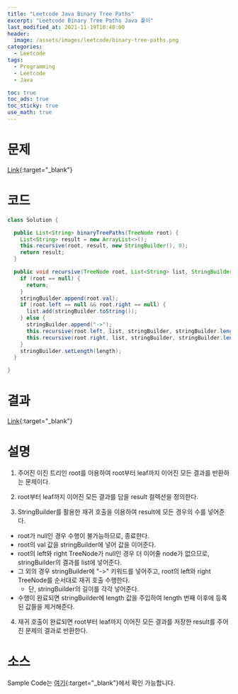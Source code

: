 ```yaml
---
title: "Leetcode Java Binary Tree Paths"
excerpt: "Leetcode Binary Tree Paths Java 풀이"
last_modified_at: 2021-11-19T10:40:00
header:
  image: /assets/images/leetcode/binary-tree-paths.png
categories:
  - Leetcode
tags:
  - Programming
  - Leetcode
  - Java

toc: true
toc_ads: true
toc_sticky: true
use_math: true
---
```

# 문제
[Link](https://leetcode.com/problems/binary-tree-paths/){:target="_blank"}

# 코드
```java
class Solution {

  public List<String> binaryTreePaths(TreeNode root) {
    List<String> result = new ArrayList<>();
    this.recursive(root, result, new StringBuilder(), 0);
    return result;
  }

  public void recursive(TreeNode root, List<String> list, StringBuilder stringBuilder, int length) {
    if (root == null) {
      return;
    }
    stringBuilder.append(root.val);
    if (root.left == null && root.right == null) {
      list.add(stringBuilder.toString());
    } else {
      stringBuilder.append("->");
      this.recursive(root.left, list, stringBuilder, stringBuilder.length());
      this.recursive(root.right, list, stringBuilder, stringBuilder.length());
    }
    stringBuilder.setLength(length);
  }

}
```

# 결과
[Link](https://leetcode.com/submissions/detail/589340307/){:target="_blank"}

# 설명
1. 주어진 이진 트리인 root를 이용하여 root부터 leaf까지 이어진 모든 결과를 반환하는 문제이다.

2. root부터 leaf까지 이어진 모든 결과를 담을 result 컬렉션을 정의한다.

3. StringBuilder를 활용한 재귀 호출을 이용하여 result에 모든 경우의 수를 넣어준다.
- root가 null인 경우 수행이 불가능하므로, 종료한다.
- root의 val 값을 stringBuilder에 넣어 값을 이어준다.
- root의 left와 right TreeNode가 null인 경우 더 이어줄 node가 없으므로, stringBuilder의 결과를 list에 넣어준다.
- 그 외의 경우 stringBuilder에 "->" 키워드를 넣어주고, root의 left와 right TreeNode를 순서대로 재귀 호출 수행한다.
  - 단, stringBuilder의 길이를 각각 넣어준다.
- 수행이 완료되면 stringBuilder에 length 값을 주입하여 length 번째 이후에 등록된 값들을 제거해준다.

4. 재귀 호출이 완료되면 root부터 leaf까지 이어진 모든 결과를 저장한 result를 주어진 문제의 결과로 반환한다.

# 소스
Sample Code는 [여기](https://github.com/GracefulSoul/leetcode/blob/master/src/main/java/gracefulsoul/problems/BinaryTreePaths.java){:target="_blank"}에서 확인 가능합니다.